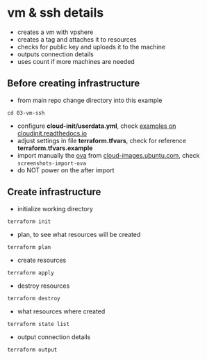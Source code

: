 # vm & ssh details
- creates a vm with vpshere
- creates a tag and attaches it to resources
- checks for public key and uploads it to the machine
- outputs connection details
- uses count if more machines are needed


## Before creating infrastructure
- from main repo change directory into this example
```
cd 03-vm-ssh
```
- configure __cloud-init/userdata.yml__,  check [examples on cloudinit.readthedocs.io](https://cloudinit.readthedocs.io/en/latest/topics/examples.html)
- adjust settings in file __terraform.tfvars__, check for reference __terraform.tfvars.example__
- import manually the [ova](https://cloud-images.ubuntu.com/focal/current/focal-server-cloudimg-amd64.ova) from [cloud-images.ubuntu.com](https://cloud-images.ubuntu.com), check `screenshots-import-ova`
- do NOT power on the after import

## Create infrastructure
- initialize working directory
```
terraform init
```
- plan, to see what resources will be created
```
terraform plan
```

- create resources
```
terraform apply
```

- destroy resources
```
terraform destroy
```

- what resources where created
```
terraform state list
```

- output connection details
```
terraform output
```